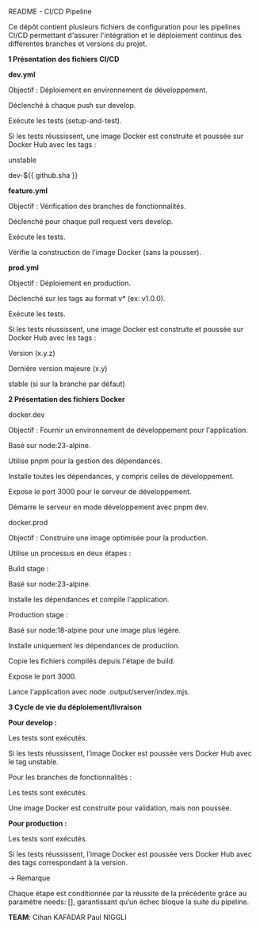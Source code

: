 README - CI/CD Pipeline



Ce dépôt contient plusieurs fichiers de configuration pour les pipelines CI/CD permettant d'assurer l'intégration et le déploiement continus des différentes branches et versions du projet.

**1 Présentation des fichiers CI/CD**

**dev.yml**

Objectif : Déploiement en environnement de développement.

Déclenché à chaque push sur develop.

Exécute les tests (setup-and-test).

Si les tests réussissent, une image Docker est construite et poussée sur Docker Hub avec les tags :

unstable

dev-${{ github.sha }}

**feature.yml**

Objectif : Vérification des branches de fonctionnalités.

Déclenché pour chaque pull request vers develop.

Exécute les tests.

Vérifie la construction de l’image Docker (sans la pousser).

**prod.yml**

Objectif : Déploiement en production.

Déclenché sur les tags au format v* (ex: v1.0.0).

Exécute les tests.

Si les tests réussissent, une image Docker est construite et poussée sur Docker Hub avec les tags :

Version (x.y.z)

Dernière version majeure (x.y)

stable (si sur la branche par défaut)

**2 Présentation des fichiers Docker**

docker.dev

Objectif : Fournir un environnement de développement pour l'application.

Basé sur node:23-alpine.

Utilise pnpm pour la gestion des dépendances.

Installe toutes les dépendances, y compris celles de développement.

Expose le port 3000 pour le serveur de développement.

Démarre le serveur en mode développement avec pnpm dev.

docker.prod

Objectif : Construire une image optimisée pour la production.

Utilise un processus en deux étapes :

Build stage :

Basé sur node:23-alpine.

Installe les dépendances et compile l'application.

Production stage :

Basé sur node:18-alpine pour une image plus légère.

Installe uniquement les dépendances de production.

Copie les fichiers compilés depuis l'étape de build.

Expose le port 3000.

Lance l'application avec node .output/server/index.mjs.

**3 Cycle de vie du déploiement/livraison**

**Pour develop :**

Les tests sont exécutés.

Si les tests réussissent, l’image Docker est poussée vers Docker Hub avec le tag unstable.

Pour les branches de fonctionnalités :

Les tests sont exécutés.

Une image Docker est construite pour validation, mais non poussée.

**Pour production :**

Les tests sont exécutés.

Si les tests réussissent, l’image Docker est poussée vers Docker Hub avec des tags correspondant à la version.

-> Remarque

Chaque étape est conditionnée par la réussite de la précédente grâce au paramètre needs: [], garantissant qu’un échec bloque la suite du pipeline.


**TEAM**:
Cihan KAFADAR
Paul NIGGLI
